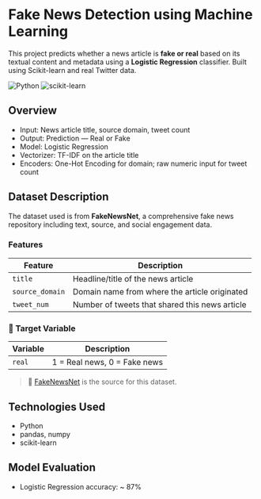 # Fake News Detection using Machine Learning

This project predicts whether a news article is **fake or real** based on its textual content and metadata using a **Logistic Regression** classifier. Built using Scikit-learn and real Twitter data.

![Python](https://img.shields.io/badge/Python-3.10-blue.svg)
![scikit-learn](https://img.shields.io/badge/scikit--learn-1.3.0-orange)

## Overview

- Input: News article title, source domain, tweet count
- Output: Prediction — Real or Fake
- Model: Logistic Regression
- Vectorizer: TF-IDF on the article title
- Encoders: One-Hot Encoding for domain; raw numeric input for tweet count

## Dataset Description

The dataset used is from **FakeNewsNet**, a comprehensive fake news repository including text, source, and social engagement data.

### Features

| Feature         | Description                                         |
|----------------|-----------------------------------------------------|
| `title`         | Headline/title of the news article                 |
| `source_domain` | Domain name from where the article originated      |
| `tweet_num`     | Number of tweets that shared this news article     |

### 🎯 Target Variable

| Variable | Description          |
|----------|----------------------|
| `real`   | 1 = Real news, 0 = Fake news |

> 📎 [FakeNewsNet](https://github.com/KaiDMML/FakeNewsNet) is the source for this dataset.

## Technologies Used

- Python
- pandas, numpy
- scikit-learn

## Model Evaluation

- Logistic Regression accuracy: ~ 87%

